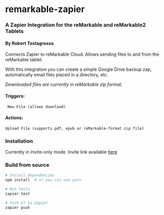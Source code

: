 # remarkable-zapier
### A Zapier Integration for the reMarkable and reMarkable2 Tablets
#### By Robert Testagrossa
Connects Zapier to reMarkable Cloud. Allows sending files to and from the reMarkable tablet.

With this integration you can create a simple Google Drive backup zap, automatically email files placed in a directory, etc.

*Downloaded files are currently in reMarkable zip format.*
#### Triggers:
`` New File (allows download)``

#### Actions:
``Upload File (supports pdf, epub or reMarkable-format zip file)``

### Installation
Currently in Invite-only mode. Invite link available [here](https://zapier.com/developer/public-invite/130363/00f9c220c5a650c7e0d88f140be3e33e/)

### Build from source
```bash
# Install dependencies
npm install  # or you can use yarn

# Run tests
zapier test

# Push it to Zapier
zapier push
```
